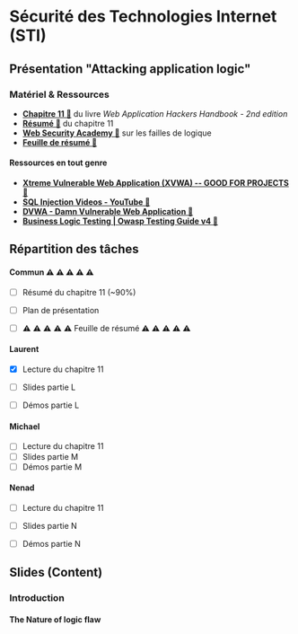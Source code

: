 # Sécurité des Technologies Internet (STI)

## Présentation "Attacking application logic"

### Matériel & Ressources

  * **[Chapitre 11 🔗](./ch11_attacking_application_logic.pdf)** du livre _Web Application Hackers Handbook - 2nd edition_ 
  * **[Résumé 🔗](./attacking_application_logic.md)** du chapitre 11
  * **[Web Security Academy 🔗](https://portswigger.net/web-security/logic-flaws)** sur les failles de logique
  * **[Feuille de résumé 🔗](./resume.md)**

#### Ressources en tout genre
  * **[Xtreme Vulnerable Web Application (XVWA) -- GOOD FOR PROJECTS 🔗](https://github.com/s4n7h0/xvwa)** 
  * **[SQL Injection Videos - YouTube 🔗](https://www.youtube.com/playlist?list=PLZOToVAK85Mr4CzRimmw4KD84yUjkEAEw)**
  * **[DVWA - Damn Vulnerable Web Application 🔗](http://www.dvwa.co.uk/)**
  * **[Business Logic Testing | Owasp Testing Guide v4 🔗](https://kennel209.gitbooks.io/owasp-testing-guide-v4/content/en/web_application_security_testing/business_logic_testing.html)**

## Répartition des tâches

#### Commun  ⚠ ⚠ ⚠ ⚠ ⚠


- [ ] Résumé du chapitre 11 (~90%)
- [ ] Plan de présentation
- [ ]  ⚠ ⚠ ⚠ ⚠ ⚠ Feuille de résumé ⚠ ⚠ ⚠ ⚠ ⚠


#### Laurent

- [x] Lecture du chapitre 11
- [ ] Slides partie L
- [ ] Démos partie L


#### Michael

- [ ] Lecture du chapitre 11
- [ ] Slides partie M
- [ ] Démos partie M

#### Nenad

- [ ] Lecture du chapitre 11
- [ ] Slides partie N
- [ ] Démos partie N


## Slides (Content)

### Introduction

#### The Nature of logic flaw